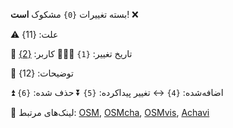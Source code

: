 بسته تغییرات `{0}` مشکوک **است**! ❌ 

⚠️ علت: {11}

📅 تاریخ تغییر: `{1}`
🧑🏽‍💻 کاربر: [{2}]({3})

📃 توضیحات: {12}

⏫ اضافه‌شده: `{4}`
↔️ تغییر پیداکرده: `{5}`
⏬ حذف شده: `{6}`

 📎 لینک‌های مرتبط: [OSM]({7}), [OSMcha]({8}), [OSMvis]({9}), [Achavi]({10})